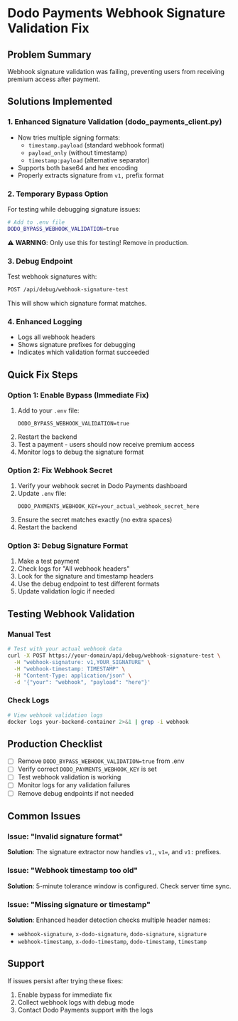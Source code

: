 # Dodo Payments Webhook Signature Validation Fix

## Problem Summary
Webhook signature validation was failing, preventing users from receiving premium access after payment.

## Solutions Implemented

### 1. Enhanced Signature Validation (dodo_payments_client.py)
- Now tries multiple signing formats:
  - `timestamp.payload` (standard webhook format)
  - `payload_only` (without timestamp)
  - `timestamp:payload` (alternative separator)
- Supports both base64 and hex encoding
- Properly extracts signature from `v1,` prefix format

### 2. Temporary Bypass Option
For testing while debugging signature issues:
```bash
# Add to .env file
DODO_BYPASS_WEBHOOK_VALIDATION=true
```
⚠️ **WARNING**: Only use this for testing! Remove in production.

### 3. Debug Endpoint
Test webhook signatures with:
```bash
POST /api/debug/webhook-signature-test
```
This will show which signature format matches.

### 4. Enhanced Logging
- Logs all webhook headers
- Shows signature prefixes for debugging
- Indicates which validation format succeeded

## Quick Fix Steps

### Option 1: Enable Bypass (Immediate Fix)
1. Add to your `.env` file:
   ```
   DODO_BYPASS_WEBHOOK_VALIDATION=true
   ```
2. Restart the backend
3. Test a payment - users should now receive premium access
4. Monitor logs to debug the signature format

### Option 2: Fix Webhook Secret
1. Verify your webhook secret in Dodo Payments dashboard
2. Update `.env` file:
   ```
   DODO_PAYMENTS_WEBHOOK_KEY=your_actual_webhook_secret_here
   ```
3. Ensure the secret matches exactly (no extra spaces)
4. Restart the backend

### Option 3: Debug Signature Format
1. Make a test payment
2. Check logs for "All webhook headers"
3. Look for the signature and timestamp headers
4. Use the debug endpoint to test different formats
5. Update validation logic if needed

## Testing Webhook Validation

### Manual Test
```bash
# Test with your actual webhook data
curl -X POST https://your-domain/api/debug/webhook-signature-test \
  -H "webhook-signature: v1,YOUR_SIGNATURE" \
  -H "webhook-timestamp: TIMESTAMP" \
  -H "Content-Type: application/json" \
  -d '{"your": "webhook", "payload": "here"}'
```

### Check Logs
```bash
# View webhook validation logs
docker logs your-backend-container 2>&1 | grep -i webhook
```

## Production Checklist
- [ ] Remove `DODO_BYPASS_WEBHOOK_VALIDATION=true` from .env
- [ ] Verify correct `DODO_PAYMENTS_WEBHOOK_KEY` is set
- [ ] Test webhook validation is working
- [ ] Monitor logs for any validation failures
- [ ] Remove debug endpoints if not needed

## Common Issues

### Issue: "Invalid signature format"
**Solution**: The signature extractor now handles `v1,`, `v1=`, and `v1:` prefixes.

### Issue: "Webhook timestamp too old"
**Solution**: 5-minute tolerance window is configured. Check server time sync.

### Issue: "Missing signature or timestamp"
**Solution**: Enhanced header detection checks multiple header names:
- `webhook-signature`, `x-dodo-signature`, `dodo-signature`, `signature`
- `webhook-timestamp`, `x-dodo-timestamp`, `dodo-timestamp`, `timestamp`

## Support
If issues persist after trying these fixes:
1. Enable bypass for immediate fix
2. Collect webhook logs with debug mode
3. Contact Dodo Payments support with the logs
